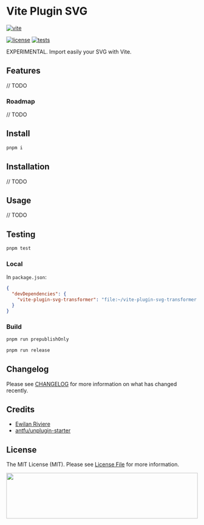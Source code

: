 # Vite Plugin SVG

<!-- ![Banner with printer shop picture in background and Typescriptable Laravel title](docs/banner.jpg) -->

[![vite][vite-version-src]][vite-version-href]

<!-- [![version][version-src]][version-href] -->
<!-- [![downloads][downloads-src]][downloads-href] -->

[![license][license-src]][license-href]
[![tests][tests-src]][tests-href]

<!-- [![codecov][codecov-src]][codecov-href] -->

EXPERIMENTAL. Import easily your SVG with Vite.

## Features

// TODO

### Roadmap

// TODO

## Install

```bash
pnpm i
```

## Installation

// TODO

## Usage

// TODO

## Testing

```bash
pnpm test
```

### Local

In `package.json`:

```json
{
  "devDependencies": {
    "vite-plugin-svg-transformer": "file:~/vite-plugin-svg-transformer.tgz"
  }
}
```

### Build

```bash
pnpm run prepublishOnly
```

```bash
pnpm run release
```

## Changelog

Please see [CHANGELOG](CHANGELOG.md) for more information on what has changed recently.

## Credits

- [Ewilan Riviere](https://github.com/ewilan-riviere)
- [antfu/unplugin-starter](https://github.com/antfu/unplugin-starter)

## License

The MIT License (MIT). Please see [License File](LICENSE.md) for more information.

[<img src="https://user-images.githubusercontent.com/48261459/201463225-0a5a084e-df15-4b11-b1d2-40fafd3555cf.svg" height="120rem" width="100%" />](https://github.com/kiwilan)

[vite-version-src]: https://img.shields.io/static/v1?style=flat-square&label=Vite&message=plugin&color=646CFF&logo=vite&logoColor=ffffff&labelColor=18181b
[vite-version-href]: https://www.php.net/
[version-src]: https://img.shields.io/npm/v/@kiwilan/vite-plugin-svg-transformer.svg?style=flat-square&color=646CFF&logoColor=ffffff&labelColor=18181b
[version-href]: https://www.npmjs.com/package/@kiwilan/vite-plugin-svg-transformer
[downloads-src]: https://img.shields.io/packagist/dt/kiwilan/vite-plugin-svg-transformer.svg?style=flat-square&colorA=18181B&colorB=646CFF
[downloads-href]: https://packagist.org/packages/kiwilan/vite-plugin-svg-transformer
[license-src]: https://img.shields.io/github/license/kiwilan/vite-plugin-svg-transformer.svg?style=flat-square&colorA=18181B&colorB=646CFF
[license-href]: https://github.com/kiwilan/vite-plugin-svg-transformer/blob/main/README.md
[tests-src]: https://img.shields.io/github/actions/workflow/status/kiwilan/vite-plugin-svg-transformer/run-tests.yml?branch=main&label=tests&style=flat-square&colorA=18181B
[tests-href]: https://github.com/kiwilan/vite-plugin-svg-transformer/actions/workflows/run-tests.yml
[codecov-src]: https://codecov.io/gh/kiwilan/vite-plugin-svg-transformer/branch/main/graph/badge.svg?token=P9XIK2KV9G
[codecov-href]: https://codecov.io/gh/kiwilan/vite-plugin-svg-transformer
